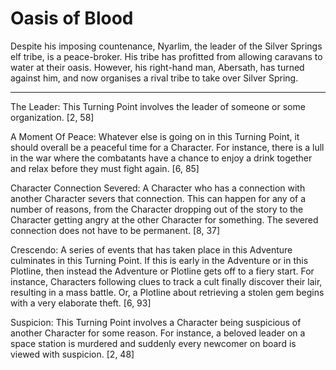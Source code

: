 # Oasis of Blood

Despite his imposing countenance, Nyarlim, the leader of the Silver Springs elf tribe, is a peace-broker. His tribe has profitted from allowing caravans to water at their oasis. However, his right-hand man, Abersath, has turned against him, and now organises a rival tribe to take over Silver Spring.

---

The Leader: This Turning Point involves the leader of someone or some organization. [2, 58]

A Moment Of Peace: Whatever else is going on in this Turning Point, it should overall be a peaceful time for a Character. For instance, there is a lull in the war where the combatants have a chance to enjoy a drink together and relax before they must fight again. [6, 85]

Character Connection Severed: A Character who has a connection with another Character severs that connection. This can happen for any of a number of reasons, from the Character dropping out of the story to the Character getting angry at the other Character for something. The severed connection does not have to be permanent. [8, 37]

Crescendo: A series of events that has taken place in this Adventure culminates in this Turning Point. If this is early in the Adventure or in this Plotline, then instead the Adventure or Plotline gets off to a fiery start. For instance, Characters following clues to track a cult finally discover their lair, resulting in a mass battle. Or, a Plotline about retrieving a stolen gem begins with a very elaborate theft. [6, 93]

Suspicion: This Turning Point involves a Character being suspicious of another Character for some reason. For instance, a beloved leader on a space station is murdered and suddenly every newcomer on board is viewed with suspicion. [2, 48] 
